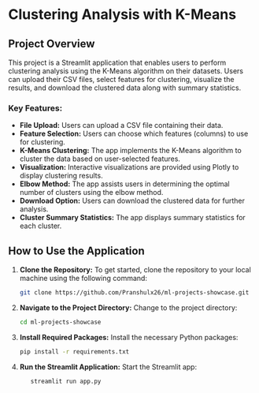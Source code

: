 # Clustering Analysis with K-Means

## Project Overview
This project is a Streamlit application that enables users to perform clustering analysis using the K-Means algorithm on their datasets. Users can upload their CSV files, select features for clustering, visualize the results, and download the clustered data along with summary statistics.

### Key Features:
- **File Upload:** Users can upload a CSV file containing their data.
- **Feature Selection:** Users can choose which features (columns) to use for clustering.
- **K-Means Clustering:** The app implements the K-Means algorithm to cluster the data based on user-selected features.
- **Visualization:** Interactive visualizations are provided using Plotly to display clustering results.
- **Elbow Method:** The app assists users in determining the optimal number of clusters using the elbow method.
- **Download Option:** Users can download the clustered data for further analysis.
- **Cluster Summary Statistics:** The app displays summary statistics for each cluster.

## How to Use the Application
1. **Clone the Repository:**
   To get started, clone the repository to your local machine using the following command:
   ```bash
   git clone https://github.com/Pranshulx26/ml-projects-showcase.git

2. **Navigate to the Project Directory:**
   Change to the project directory:
   ```bash
   cd ml-projects-showcase
3. **Install Required Packages:**
   Install the necessary Python packages:

   ```bash
   pip install -r requirements.txt
4. **Run the Streamlit Application:**
   Start the Streamlit app:
   ```bash
      streamlit run app.py



   